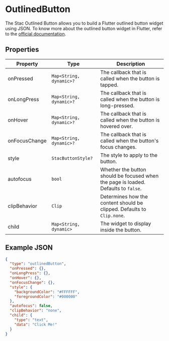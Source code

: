 # OutlinedButton

The Stac Outlined Button allows you to build a Flutter outlined button widget using JSON.
To know more about the outlined button widget in Flutter, refer to the [official documentation](https://api.flutter.dev/flutter/material/OutlinedButton-class.html).

## Properties

| Property      | Type                    | Description                                                                        |
|---------------|-------------------------|------------------------------------------------------------------------------------|
| onPressed     | `Map<String, dynamic>?` | The callback that is called when the button is tapped.                             |
| onLongPress   | `Map<String, dynamic>?` | The callback that is called when the button is long-pressed.                       |
| onHover       | `Map<String, dynamic>?` | The callback that is called when the button is hovered over.                       |
| onFocusChange | `Map<String, dynamic>?` | The callback that is called when the button's focus changes.                       |
| style         | `StacButtonStyle?`      | The style to apply to the button.                                                  |
| autofocus     | `bool`                  | Whether the button should be focused when the page is loaded. Defaults to `false`. |
| clipBehavior  | `Clip`                  | Determines how the content should be clipped. Defaults to `Clip.none`.             |
| child         | `Map<String, dynamic>`  | The widget to display inside the button.                                           |

## Example JSON

```json
{
  "type": "outlinedButton",
  "onPressed": {},
  "onLongPress": {},
  "onHover": {},
  "onFocusChange": {},
  "style": {
    "backgroundColor": "#FFFFFF",
    "foregroundColor": "#000000"
  },
  "autofocus": false,
  "clipBehavior": "none",
  "child": {
    "type": "text",
    "data": "Click Me!"
  }
}
```

